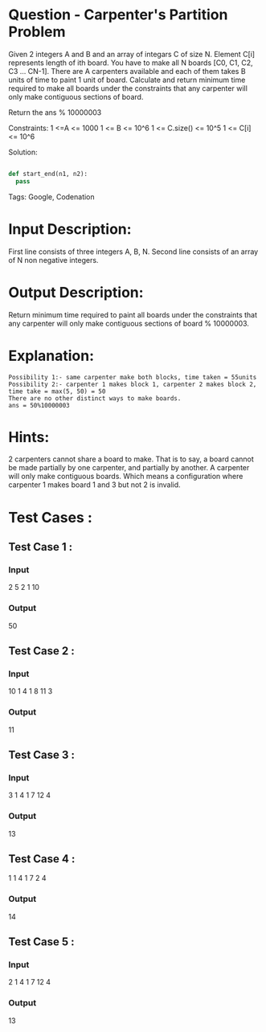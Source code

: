 # Question - Carpenter's Partition Problem
Given 2 integers A and B and an array of integars C of size N.
Element C[i] represents length of ith board.
You have to make all N boards [C0, C1, C2, C3 … CN-1]. There are A carpenters available and each of them takes B units of time to paint 1 unit of board.
Calculate and return minimum time required to make all boards under the constraints that any carpenter will only make contiguous sections of board.

Return the ans % 10000003

Constraints:
1 <=A <= 1000
1 <= B <= 10^6
1 <= C.size() <= 10^5
1 <= C[i] <= 10^6

Solution:

```python

def start_end(n1, n2):
  pass

```

Tags:
Google, Codenation

# Input Description:
First line consists of three integers A, B, N.
Second line consists of an array of N non negative integers.

# Output Description:
Return minimum time required to paint all boards under the constraints that any carpenter will only make contiguous sections of board % 10000003.

# Explanation:
    Possibility 1:- same carpenter make both blocks, time taken = 55units
    Possibility 2:- carpenter 1 makes block 1, carpenter 2 makes block 2, time take = max(5, 50) = 50
    There are no other distinct ways to make boards.
    ans = 50%10000003

# Hints:
2 carpenters cannot share a board to make. That is to say, a board cannot be made partially by one carpenter, and partially by another.
A carpenter will only make contiguous boards. Which means a configuration where carpenter 1 makes board 1 and 3 but not 2 is invalid.

# Test Cases :
## Test Case 1 :
### Input
2 5 2
1 10
### Output
50


## Test Case 2 :
### Input
10 1 4
1 8 11 3
### Output
11


## Test Case 3 :
### Input
3 1 4
1 7 12 4
### Output
13

## Test Case 4 :
1 1 4
1 7 2 4
### Output
14


## Test Case 5 :
### Input
2 1 4
1 7 12 4
### Output
13
